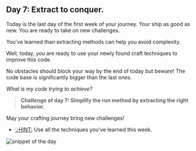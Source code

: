 ## Day 7: Extract to conquer.

Today is the last day of the first week of your journey.
Your ship as good as new. You are ready to take on new challenges.

You've learned than extracting methods can help you avoid complexity.

Well, today, you are ready to use your newly found craft techniques
to improve this code.

No obstacles should block your way by the end of today but beware! The code base
is significantly bigger than the last ones.

_What is my code trying to achieve?_

>**Challenge of day 7: Simplify the run method by extracting the right behavior.**

May your crafting journey bring new challenges!

- <u>💡HINT:</u> Use all the techniques you've learned this week.

![snippet of the day](snippet.png)